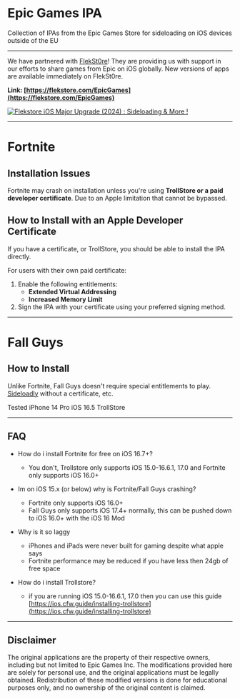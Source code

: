 # Epic Games IPA
Collection of IPAs from the Epic Games Store for sideloading on iOS devices outside of the EU

---

We have partnered with [FlekSt0re](https://flekstore.com/EpicGames)! They are providing us with support in our efforts to share games from Epic on iOS globally. New versions of apps are available immediately on FlekSt0re.

**Link: [https://flekstore.com/EpicGames](https://flekstore.com/EpicGames)**

[![Flekstore iOS Major Upgrade (2024) : Sideloading & More !](https://img.youtube.com/vi/k39hi8l7wxk/0.jpg)](https://www.youtube.com/watch?v=k39hi8l7wxk)

---

# Fortnite

## Installation Issues
Fortnite may crash on installation unless you're using **TrollStore or a paid developer certificate**. Due to an Apple limitation that cannot be bypassed.

## How to Install with an Apple Developer Certificate
If you have a certificate, or TrollStore, you should be able to install the IPA directly.

For users with their own paid certificate:
1. Enable the following entitlements:
   - **Extended Virtual Addressing**
   - **Increased Memory Limit**
2. Sign the IPA with your certificate using your preferred signing method.

---

# Fall Guys

## How to Install
Unlike Fortnite, Fall Guys doesn't require special entitlements to play. [Sideloadly](https://sideloadly.io/) without a certificate, etc.

Tested iPhone 14 Pro iOS 16.5 TrollStore

---

## FAQ

- How do i install Fortnite for free on iOS 16.7+?
  - You don't, Trollstore only supports iOS 15.0-16.6.1, 17.0 and Fortnite only supports iOS 16.0+

- Im on iOS 15.x (or below) why is Fortnite/Fall Guys crashing?
  - Fortnite only supports iOS 16.0+
  - Fall Guys only supports iOS 17.4+ normally, this can be pushed down to iOS 16.0+ with the iOS 16 Mod

- Why is it so laggy
  - iPhones and iPads were never built for gaming despite what apple says
  - Fortnite performance may be reduced if you have less then 24gb of free space

- How do i install Trollstore?
  - if you are running iOS 15.0-16.6.1, 17.0 then you can use this guide  
  [https://ios.cfw.guide/installing-trollstore](https://ios.cfw.guide/installing-trollstore)

---

## Disclaimer
The original applications are the property of their respective owners, including but not limited to Epic Games Inc. The modifications provided here are solely for personal use, and the original applications must be legally obtained. Redistribution of these modified versions is done for educational purposes only, and no ownership of the original content is claimed.
